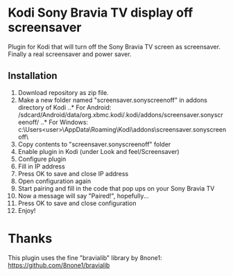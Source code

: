 # Kodi Sony Bravia TV display off screensaver
Plugin for Kodi that will turn off the Sony Bravia TV screen as screensaver. Finally a real screensaver and power saver.

## Installation
1. Download repository as zip file.
2. Make a new folder named "screensaver.sonyscreenoff" in addons directory of Kodi
..* For Android: /sdcard/Android/data/org.xbmc.kodi/.kodi/addons/screensaver.sonyscreenoff/
..* For Windows: c:\Users\<user>\AppData\Roaming\Kodi\addons\screensaver.sonyscreenoff\
3. Copy contents to "screensaver.sonyscreenoff" folder
4. Enable plugin in Kodi (under Look and feel/Screensaver)
5. Configure plugin
6. Fill in IP address
7. Press OK to save and close IP address
8. Open configuration again
9. Start pairing and fill in the code that pop ups on your Sony Bravia TV
10. Now a message will say "Paired!", hopefully...
11. Press OK to save and close configuration
12. Enjoy!


# Thanks
This plugin uses the fine "bravialib" library by 8none1:
https://github.com/8none1/bravialib
